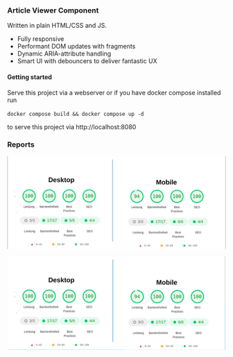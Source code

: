 ### Article Viewer Component

Written in plain HTML/CSS and JS.

- Fully responsive
- Performant DOM updates with fragments
- Dynamic ARIA-attribute handling
- Smart UI with debouncers to deliver fantastic UX



#### Getting started

Serve this project via a webserver or if you have docker compose installed run 

`docker compose build && docker compose up -d`

to serve this project via http://localhost:8080



### Reports


![Lighthouse report](image.png)

![alt text](image-1.png)